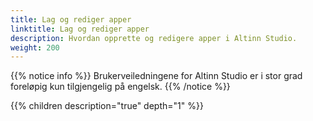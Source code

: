 ```yaml
---
title: Lag og rediger apper
linktitle: Lag og rediger apper
description: Hvordan opprette og redigere apper i Altinn Studio.
weight: 200
---
```


{{% notice info %}}
Brukerveiledningene for Altinn Studio er i stor grad foreløpig kun tilgjengelig på engelsk.
{{% /notice %}}


{{% children description="true" depth="1" %}}